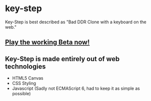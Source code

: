 # key-step
Key-Step is best described as "Bad DDR Clone with a keyboard on the web."

## [Play the working Beta now!](https://prydt.github.io/key-step/)

## Key-Step is made entirely out of web technologies
 - HTML5 Canvas
 - CSS Styling
 - Javascript (Sadly not ECMAScript 6, had to keep it as simple as possible)
